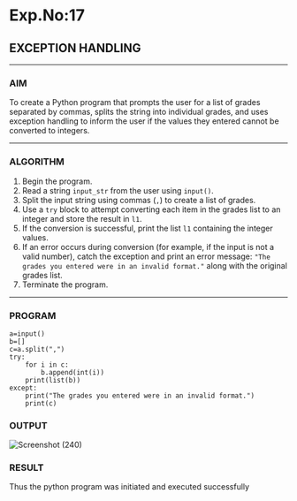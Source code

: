 # Exp.No:17  
## EXCEPTION HANDLING

---

### AIM  
To create a Python program that prompts the user for a list of grades separated by commas, splits the string into individual grades, and uses exception handling to inform the user if the values they entered cannot be converted to integers.

---

### ALGORITHM

1. Begin the program.  
2. Read a string `input_str` from the user using `input()`.  
3. Split the input string using commas (`,`) to create a list of grades.  
4. Use a `try` block to attempt converting each item in the grades list to an integer and store the result in `l1`.  
5. If the conversion is successful, print the list `l1` containing the integer values.  
6. If an error occurs during conversion (for example, if the input is not a valid number), catch the exception and print an error message: `"The grades you entered were in an invalid format."` along with the original grades list.  
7. Terminate the program.

---

### PROGRAM

```
a=input()
b=[]
c=a.split(",")
try:
    for i in c:
        b.append(int(i))
    print(list(b))
except:
    print("The grades you entered were in an invalid format.")
    print(c)

```

### OUTPUT
![Screenshot (240)](https://github.com/user-attachments/assets/ee882348-52e3-4e08-be94-7ed0b9209d7e)

### RESULT
Thus the python program was initiated and executed successfully
